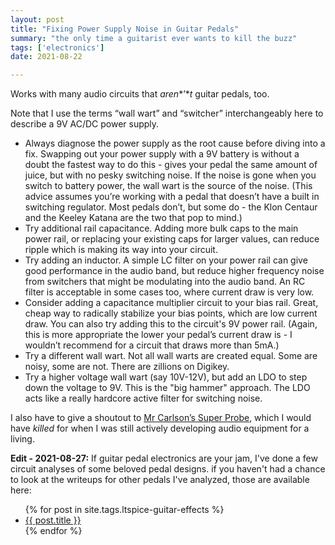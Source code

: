 ```yaml
---
layout: post
title: "Fixing Power Supply Noise in Guitar Pedals"
summary: "the only time a guitarist ever wants to kill the buzz"
tags: ['electronics']
date: 2021-08-22

---
```


Works with many audio circuits that *aren**’**t* guitar pedals, too. 

Note that I use the terms “wall wart” and “switcher” interchangeably here to describe a 9V AC/DC power supply. 

- Always diagnose the power supply as the root cause before diving into a fix. Swapping out your power supply with a 9V battery is without a doubt the fastest way to do this - gives your pedal the same amount of juice, but with no pesky switching noise. If the noise is gone when you switch to battery power, the wall wart is the source of the noise. (This advice assumes you’re working with a pedal that doesn’t have a built in switching regulator. Most pedals don’t, but some do - the Klon Centaur and the Keeley Katana are the two that pop to mind.) 
- Try additional rail capacitance. Adding more bulk caps to the main power rail, or replacing your existing caps for larger values, can reduce ripple which is making its way into your circuit.
- Try adding an inductor. A simple LC filter on your power rail can give good performance in the audio band, but reduce higher frequency noise from switchers that might be modulating into the audio band. An RC filter is acceptable in some cases too, where current draw is very low. 
- Consider adding a capacitance multiplier circuit to your bias rail. Great, cheap way to radically stabilize your bias points, which are low current draw. You can also try adding this to the circuit's 9V power rail. (Again, this is more appropriate the lower your pedal’s current draw is - I wouldn’t recommend for a circuit that draws more than 5mA.)
- Try a different wall wart. Not all wall warts are created equal. Some are noisy, some are not. There are zillions on Digikey. 
- Try a higher voltage wall wart (say 10V-12V), but add an LDO to step down the voltage to 9V. This is the "big hammer" approach. The LDO acts like a really hardcore active filter for switching noise.

I also have to give a shoutout to [Mr Carlson’s Super Probe](https://www.youtube.com/watch?v=uVkJqqZroN0), which I would have *killed* for when I was still actively developing audio equipment for a living. 

**Edit - 2021-08-27:** If guitar pedal electronics are your jam, I've done a few circuit analyses of some beloved pedal designs. if you haven't had a chance to look at the writeups for other pedals I've analyzed, those are available here:

<ul>
    {% for post in site.tags.ltspice-guitar-effects %}
    <li>
    	<a href="{{ post.url }}">{{ post.title }}</a>
    </li>
    {% endfor %}
</ul>

